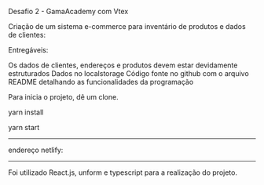 Desafio 2 - GamaAcademy com Vtex

Criação de um sistema e-commerce para inventário de produtos e dados de clientes:

Entregáveis:

Os dados de clientes, endereços e produtos devem estar devidamente estruturados
Dados no localstorage
Código fonte no github com o arquivo README detalhando as funcionalidades da programação


Para inicia o projeto, dê um clone.

yarn install

yarn start

________________________

endereço netlify: 


__________

Foi utilizado React.js, unform e typescript para a realização do projeto.